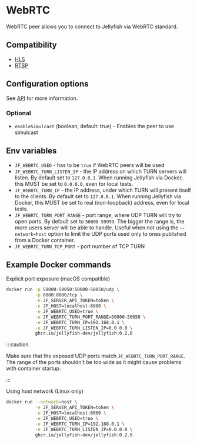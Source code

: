 # WebRTC

WebRTC peer allows you to connect to Jellyfish via WebRTC standard.

## Compatibility

* [HLS](../components/hls.md)
* [RTSP](../components/rtsp.md)

## Configuration options

See [API](../../api_reference/rest_api#tag/room/operation/add_peer) for more information.

### Optional

* `enableSimulcast` (boolean, default: true) - Enables the peer to use simulcast

## Env variables

* `JF_WEBRTC_USED` - has to be `true` if WebRTC peers will be used
* `JF_WEBRTC_TURN_LISTEN_IP` - the IP address on which TURN servers will listen. 
By default set to `127.0.0.1`.
When running Jellyfish via Docker, this MUST be set to `0.0.0.0`, even for local tests.
* `JF_WEBRTC_TURN_IP` - the IP address, under which TURN will present itself to the clients. By default set to `127.0.0.1`.
When running Jellyfish via Docker, this MUST be set to real (non-loopback) address, even for local tests.
* `JF_WEBRTC_TURN_PORT_RANGE` - port range, where UDP TURN will try to open ports. By default set to `50000-59999`.
The bigger the range is, the more users server will be able to handle. 
Useful when not using the `--network=host` option to limit the UDP ports 
used only to ones published from a Docker container.
* `JF_WEBRTC_TURN_TCP_PORT` - port number of TCP TURN

## Example Docker commands

Explicit port exposure (macOS compatible)

```bash
docker run -p 50000-50050:50000-50050/udp \
           -p 8080:8080/tcp \
           -e JF_SERVER_API_TOKEN=token \
           -e JF_HOST=localhost:8080 \
           -e JF_WEBRTC_USED=true \
           -e JF_WEBRTC_TURN_PORT_RANGE=50000-50050 \
           -e JF_WEBRTC_TURN_IP=192.168.0.1 \
           -e JF_WEBRTC_TURN_LISTEN_IP=0.0.0.0 \
           ghcr.io/jellyfish-dev/jellyfish:0.2.0
```

:::caution

Make sure that the exposed UDP ports match `JF_WEBRTC_TURN_PORT_RANGE`.
The range of the ports shouldn't be too wide as it might cause problems with container startup.

:::

Using host network (Linux only)

```bash
docker run --network=host \
           -e JF_SERVER_API_TOKEN=token \
           -e JF_HOST=localhost:8080 \
           -e JF_WEBRTC_USED=true \
           -e JF_WEBRTC_TURN_IP=192.168.0.1 \
           -e JF_WEBRTC_TURN_LISTEN_IP=0.0.0.0 \
           ghcr.io/jellyfish-dev/jellyfish:0.2.0
```
